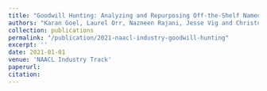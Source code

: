 ```yaml
---
title: "Goodwill Hunting: Analyzing and Repurposing Off-the-Shelf Named Entity Linking Systems"
authors: "Karan Goel, Laurel Orr, Nazneen Rajani, Jesse Vig and Christopher Ré"
collection: publications
permalink: "/publication/2021-naacl-industry-goodwill-hunting"
excerpt: ''
date: 2021-01-01
venue: 'NAACL Industry Track'
paperurl:
citation:
---
```

